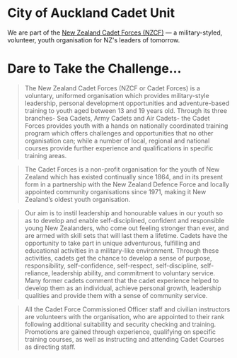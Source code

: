 # City of Auckland Cadet Unit

We are part of the [New Zealand Cadet Forces (NZCF)](https://www.cadetforces.org.nz) — a military-styled, volunteer, youth organisation for NZ's leaders of tomorrow.

# Dare to Take the Challenge...
> The New Zealand Cadet Forces (NZCF or Cadet Forces) is a voluntary, uniformed organisation which provides military-style leadership, personal 
development opportunities and adventure-based training to youth aged between 13 and 19 years old. Through its three branches- Sea Cadets, Army 
Cadets and Air Cadets- the Cadet Forces provides youth with a hands on nationally coordinated training program which offers challenges and 
opportunities that no other organisation can; while a number of local, regional and national courses provide further experience and qualifications in 
specific training areas.

> The Cadet Forces is a non-profit organisation for the youth of New Zealand which has existed continually since 1864, and in its present form in a 
partnership with the New Zealand Defence Force and locally appointed community organisations since 1971, making it New Zealand’s oldest youth 
organisation.

> Our aim is to instil leadership and honourable values in our youth so as to develop and enable self-disciplined, confident and responsible young New 
Zealanders, who come out feeling stronger than ever, and are armed with skill sets that will last them a lifetime. Cadets have the opportunity to take 
part in unique adventurous, fulfilling and educational activities in a military-like environment. Through these activities, cadets get the chance to 
develop a sense of purpose, responsibility, self-confidence, self-respect, self-discipline, self-reliance, leadership ability, and commitment to voluntary 
service. Many former cadets comment that the cadet experience helped to develop them as an individual, achieve personal growth, leadership 
qualities and provide them with a sense of community service.

> All the Cadet Force Commissioned Officer staff and civilian instructors are volunteers with the organisation, who are appointed to their rank 
following additional suitability and security checking and training. Promotions are gained through experience, qualifying on specific training courses, 
as well as instructing and attending Cadet Courses as directing staff.
